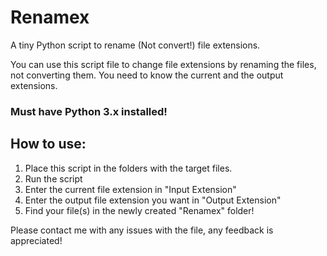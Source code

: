 # Renamex
A tiny Python script to rename (Not convert!) file extensions.

You can use this script file to change file extensions by renaming the files, not converting them. You need to know the current and the output extensions.

### Must have Python 3.x installed!

How to use:
------------
1. Place this script in the folders with the target files.
2. Run the script
3. Enter the current file extension in "Input Extension"
4. Enter the output file extension you want in "Output Extension"
5. Find your file(s) in the newly created "Renamex" folder!

Please contact me with any issues with the file, any feedback is appreciated!
